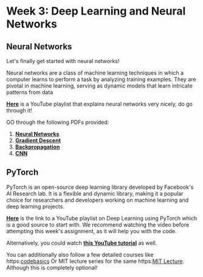 # Week 3: Deep Learning and Neural Networks

## Neural Networks

Let's finally get started with neural networks! 

Neural networks are a class of machine learning techniques in which a computer learns to perform a task by analyzing training examples. They are pivotal in machine learning, serving as dynamic models that learn intricate patterns from data

[**Here**](https://youtube.com/playlist?list=PLZHQObOWTQDNU6R1_67000Dx_ZCJB-3pi&si=sD11yZ8JipPpnL4o) is a YouTube playlist that explains neural networks very nicely, do go through it!

GO through the following PDFs provided: 
1. [**Neural Networks**]()
2. [**Gradient Descent**]()
3. [**Backpropagation**]()
4. [**CNN**]()

## PyTorch

PyTorch is an open-source deep learning library developed by Facebook's AI Research lab. It is a flexible and dynamic library, making it a popular choice for researchers and developers working on machine learning and deep learning projects.

[**Here**](https://www.youtube.com/watch?v=c36lUUr864M&pp=ygUcbmV1cmFsIG5ldHdvcmsgd2l0aCBweXRvcmNoIA%3D%3D) is the link to a YouTube playlist on Deep Learning using PyTorch which is a good source to start with. We recommend watching the video before attempting this week's assignment, as it will help you with the code.

Alternatively, you could watch [**this YouTube tutorial**](https://www.youtube.com/watch?v=BzcBsTou0C0) as well.

You can additionally also follow a few detailed courses like https:[codebasics](https://youtube.com/playlist?list=PLeo1K3hjS3uu7CxAacxVndI4bE_o3BDtO&si=u9QP0ToIJ8g2DT-7)
Or MIT lecture series for the same https:[MIT Lecture](https://youtube.com/playlist?list=PLtBw6njQRU-rwp5__7C0oIVt26ZgjG9NI&si=eJaVT41ls8D08PtV).
Although this is completely optional!